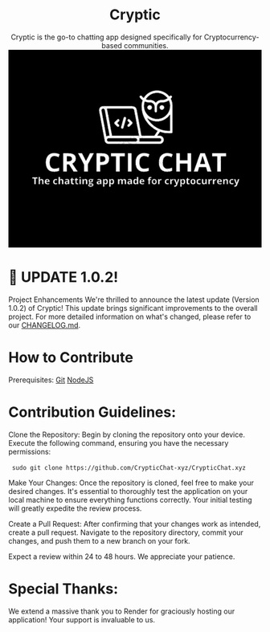 <div align="center">
  <h1>Cryptic</h1>
  Cryptic is the go-to chatting app designed specifically for Cryptocurrency-based communities.
  <img src="https://raw.githubusercontent.com/CrypticChat-xyz/CrypticChat.xyz/main/img/crytic.png" alt="Cryptic Chat Logo">
</div>

# 🥳 UPDATE 1.0.2!
Project Enhancements
We're thrilled to announce the latest update (Version 1.0.2) of Cryptic! This update brings significant improvements to the overall project.
For more detailed information on what's changed, please refer to our [CHANGELOG.md](CHANGELOG).

# How to Contribute
Prerequisites:
[Git](https://git-scm.com/)
[NodeJS](https://nodejs.org)

# Contribution Guidelines:
Clone the Repository:
Begin by cloning the repository onto your device. Execute the following command, ensuring you have the necessary permissions:

` sudo git clone https://github.com/CrypticChat-xyz/CrypticChat.xyz`

Make Your Changes:
Once the repository is cloned, feel free to make your desired changes. It's essential to thoroughly test the application on your local machine to ensure everything functions correctly. Your initial testing will greatly expedite the review process.

Create a Pull Request:
After confirming that your changes work as intended, create a pull request. Navigate to the repository directory, commit your changes, and push them to a new branch on your fork.

Expect a review within 24 to 48 hours. We appreciate your patience.

# Special Thanks:
We extend a massive thank you to Render for graciously hosting our application! Your support is invaluable to us.
